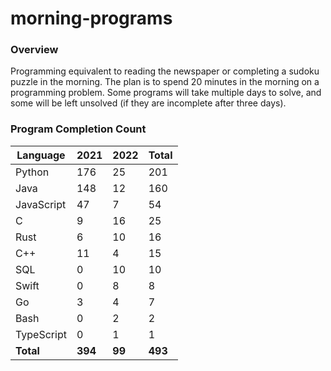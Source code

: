 # morning-programs

### Overview

Programming equivalent to reading the newspaper or completing a sudoku puzzle in the morning.  The plan is to spend 20 
minutes in the morning on a programming problem.  Some programs will take multiple days to solve, and some will be left 
unsolved (if they are incomplete after three days).

### Program Completion Count

| Language     | 2021    | 2022    | Total   |
|--------------|---------|---------|---------|
| Python       | 176     | 25      | 201     |
| Java         | 148     | 12      | 160     |
| JavaScript   | 47      | 7       | 54      |
| C            | 9       | 16      | 25      |
| Rust         | 6       | 10      | 16      |
| C++          | 11      | 4       | 15      |
| SQL          | 0       | 10      | 10      |
| Swift        | 0       | 8       | 8       |
| Go           | 3       | 4       | 7       |
| Bash         | 0       | 2       | 2       |
| TypeScript   | 0       | 1       | 1       |
| **Total**    | **394** | **99**  | **493** |

